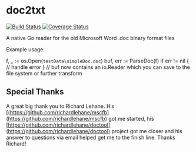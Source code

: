 # doc2txt
[![Build Status](https://travis-ci.org/EndFirstCorp/doc2txt.svg?branch=master)](https://travis-ci.org/EndFirstCorp/doc2txt) [![Coverage Status](https://coveralls.io/repos/github/EndFirstCorp/doc2txt/badge.svg?branch=master)](https://coveralls.io/github/EndFirstCorp/doc2txt?branch=master)

A native Go reader for the old Microsoft Word .doc binary format files

Example usage:

   f, _ := os.Open(`testData\simpleDoc.doc`)
   buf, err := ParseDoc(f)
   if err != nil {
     // handle error
   }
   // buf now contains an io.Reader which you can save to the file system or further transform

## Special Thanks
A great big thank you to Richard Lehane. His [(https://github.com/richardlehane/mscfb](https://github.com/richardlehane/mscfb) got me started, his [https://github.com/richardlehane/doctool](https://github.com/richardlehane/doctool) project got me closer and his answer to questions via email helped get me to the finish line. Thanks Richard!